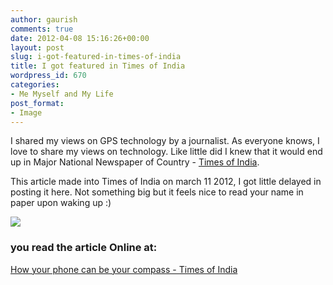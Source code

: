 ```yaml
---
author: gaurish
comments: true
date: 2012-04-08 15:16:26+00:00
layout: post
slug: i-got-featured-in-times-of-india
title: I got featured in Times of India
wordpress_id: 670
categories:
- Me Myself and My Life
post_format:
- Image
---
```


I shared my views on GPS technology by a journalist. As everyone knows, I love to share my views on technology. Like little did I knew that it would end up in Major National Newspaper of Country - [Times of India](http://timesofindia.indiatimes.com/).

This article made into Times of India on march 11 2012, I got little delayed in posting it here. Not something big but it feels nice to read your name in paper upon waking up :)

[![](http://www.gaurishsharma.com/wp-content/uploads/2012/04/462950_10150717259889750_711669749_11222529_1106610778_o-300x225.jpg)](http://www.gaurishsharma.com/wp-content/uploads/2012/04/462950_10150717259889750_711669749_11222529_1106610778_o.jpg)


### you read the article Online at:
[How your phone can be your compass - Times of India](http://timesofindia.indiatimes.com/tech/personal-tech/computing/How-your-phone-can-be-your-compass/articleshow/12162881.cms)
